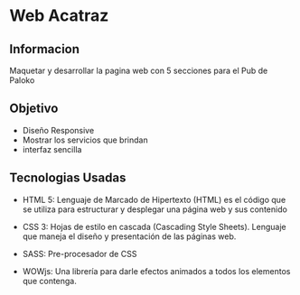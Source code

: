 # Web Acatraz

## Informacion
Maquetar y desarrollar la pagina web con 5 secciones para el Pub de Paloko

## Objetivo
- Diseño Responsive
- Mostrar los servicios que brindan
- interfaz sencilla

## Tecnologias Usadas
- HTML 5: Lenguaje de Marcado de Hipertexto (HTML) es el código que se utiliza para estructurar y desplegar una página web y sus contenido

- CSS 3: Hojas de estilo en cascada (Cascading Style Sheets). Lenguaje que maneja el diseño y presentación de las páginas web.

- SASS: Pre-procesador de CSS

- WOWjs: Una librería para darle efectos animados a todos los elementos que contenga.

<!-- - Bootstrap: Framework que permite construir páginas web responsives -->

<!-- ## Presentacion Responsive | Desktop
![gif](https://raw.githubusercontent.com/Jairo-Tumiri/web-acatraz/main/acatraaz.gif) -->

